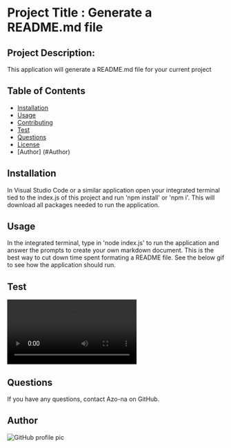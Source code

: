 
# Project Title : Generate a README.md file 
## Project Description:
 This application will generate a README.md file for your current project
## Table of Contents
* [Installation](#installation)
* [Usage](#usage)
* [Contributing](#contributing)
* [Test](#test)
* [Questions](#questions)
* [License](#license)
* [Author] (#Author)
## Installation
In Visual Studio Code or a similar application open your integrated terminal tied to the index.js of this project and run 'npm install' or 'npm i'. This will download all packages needed to run the application.
## Usage
In the integrated terminal, type in 'node index.js' to run the application and answer the prompts to create your own markdown document. This is the best way to cut down time spent formating a README file. See the below gif to see how the application should run. 
## Test
![Alt Text](https://github.com/Azo-na/Good-README-Generator/blob/main/2021-11-18%2010-32-22.mkv)
## Questions
If you have any questions, contact Azo-na on GitHub.
## Author 
![GitHub profile pic](https://avatars.githubusercontent.com/u/60130650?v=4)
